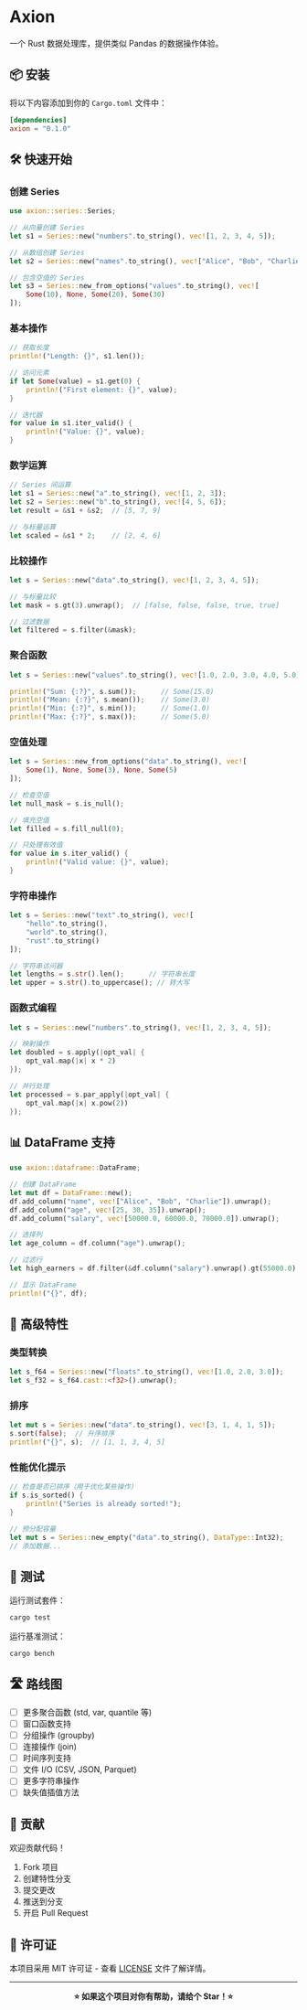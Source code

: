 # Axion

一个 Rust 数据处理库，提供类似 Pandas 的数据操作体验。

## 📦 安装

将以下内容添加到你的 `Cargo.toml` 文件中：

```toml
[dependencies]
axion = "0.1.0"
```

## 🛠️ 快速开始

### 创建 Series

```rust
use axion::series::Series;

// 从向量创建 Series
let s1 = Series::new("numbers".to_string(), vec![1, 2, 3, 4, 5]);

// 从数组创建 Series
let s2 = Series::new("names".to_string(), vec!["Alice", "Bob", "Charlie"]);

// 包含空值的 Series
let s3 = Series::new_from_options("values".to_string(), vec![
    Some(10), None, Some(20), Some(30)
]);
```

### 基本操作

```rust
// 获取长度
println!("Length: {}", s1.len());

// 访问元素
if let Some(value) = s1.get(0) {
    println!("First element: {}", value);
}

// 迭代器
for value in s1.iter_valid() {
    println!("Value: {}", value);
}
```

### 数学运算

```rust
// Series 间运算
let s1 = Series::new("a".to_string(), vec![1, 2, 3]);
let s2 = Series::new("b".to_string(), vec![4, 5, 6]);
let result = &s1 + &s2;  // [5, 7, 9]

// 与标量运算
let scaled = &s1 * 2;    // [2, 4, 6]
```

### 比较操作

```rust
let s = Series::new("data".to_string(), vec![1, 2, 3, 4, 5]);

// 与标量比较
let mask = s.gt(3).unwrap();  // [false, false, false, true, true]

// 过滤数据
let filtered = s.filter(&mask);
```

### 聚合函数

```rust
let s = Series::new("values".to_string(), vec![1.0, 2.0, 3.0, 4.0, 5.0]);

println!("Sum: {:?}", s.sum());      // Some(15.0)
println!("Mean: {:?}", s.mean());    // Some(3.0)
println!("Min: {:?}", s.min());      // Some(1.0)
println!("Max: {:?}", s.max());      // Some(5.0)
```

### 空值处理

```rust
let s = Series::new_from_options("data".to_string(), vec![
    Some(1), None, Some(3), None, Some(5)
]);

// 检查空值
let null_mask = s.is_null();

// 填充空值
let filled = s.fill_null(0);

// 只处理有效值
for value in s.iter_valid() {
    println!("Valid value: {}", value);
}
```

### 字符串操作

```rust
let s = Series::new("text".to_string(), vec![
    "hello".to_string(),
    "world".to_string(),
    "rust".to_string()
]);

// 字符串访问器
let lengths = s.str().len();      // 字符串长度
let upper = s.str().to_uppercase(); // 转大写
```

### 函数式编程

```rust
let s = Series::new("numbers".to_string(), vec![1, 2, 3, 4, 5]);

// 映射操作
let doubled = s.apply(|opt_val| {
    opt_val.map(|x| x * 2)
});

// 并行处理
let processed = s.par_apply(|opt_val| {
    opt_val.map(|x| x.pow(2))
});
```

## 📊 DataFrame 支持

```rust
use axion::dataframe::DataFrame;

// 创建 DataFrame
let mut df = DataFrame::new();
df.add_column("name", vec!["Alice", "Bob", "Charlie"]).unwrap();
df.add_column("age", vec![25, 30, 35]).unwrap();
df.add_column("salary", vec![50000.0, 60000.0, 70000.0]).unwrap();

// 选择列
let age_column = df.column("age").unwrap();

// 过滤行
let high_earners = df.filter(&df.column("salary").unwrap().gt(55000.0).unwrap()).unwrap();

// 显示 DataFrame
println!("{}", df);
```

## 🔧 高级特性

### 类型转换

```rust
let s_f64 = Series::new("floats".to_string(), vec![1.0, 2.0, 3.0]);
let s_f32 = s_f64.cast::<f32>().unwrap();
```

### 排序

```rust
let mut s = Series::new("data".to_string(), vec![3, 1, 4, 1, 5]);
s.sort(false);  // 升序排序
println!("{}", s);  // [1, 1, 3, 4, 5]
```

### 性能优化提示

```rust
// 检查是否已排序（用于优化某些操作）
if s.is_sorted() {
    println!("Series is already sorted!");
}

// 预分配容量
let mut s = Series::new_empty("data".to_string(), DataType::Int32);
// 添加数据...
```

## 🧪 测试

运行测试套件：

```bash
cargo test
```

运行基准测试：

```bash
cargo bench
```

## 🛣️ 路线图

- [ ] 更多聚合函数 (std, var, quantile 等)
- [ ] 窗口函数支持
- [ ] 分组操作 (groupby)
- [ ] 连接操作 (join)
- [ ] 时间序列支持
- [ ] 文件 I/O (CSV, JSON, Parquet)
- [ ] 更多字符串操作
- [ ] 缺失值插值方法

## 🤝 贡献

欢迎贡献代码！

1. Fork 项目
2. 创建特性分支
3. 提交更改
4. 推送到分支
5. 开启 Pull Request

## 📄 许可证

本项目采用 MIT 许可证 - 查看 [LICENSE](LICENSE) 文件了解详情。

---

<div align="center">
  <b>⭐ 如果这个项目对你有帮助，请给个 Star！⭐</b>
</div>